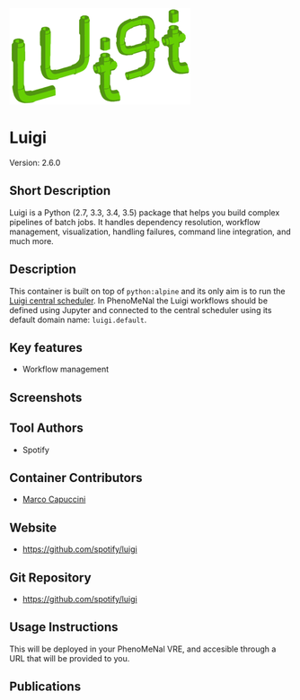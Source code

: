 ![Logo](luigi.png)
# Luigi
Version: 2.6.0

## Short Description

Luigi is a Python (2.7, 3.3, 3.4, 3.5) package that helps you build complex pipelines of batch jobs. It handles dependency resolution, workflow management, visualization, handling failures, command line integration, and much more.

## Description

This container is built on top of `python:alpine` and its only aim is to run the [Luigi central scheduler](http://luigi.readthedocs.io/en/stable/central_scheduler.html). In PhenoMeNal the Luigi workflows should be defined using Jupyter and connected to the central scheduler using its default domain name: `luigi.default`.

## Key features

- Workflow management

## Screenshots

## Tool Authors

- Spotify

## Container Contributors

- [Marco Capuccini](https://github.com/mcapuccini)

## Website

- https://github.com/spotify/luigi

## Git Repository

- https://github.com/spotify/luigi

## Usage Instructions

This will be deployed in your PhenoMeNal VRE, and accesible through a URL that will be provided to you.

## Publications
